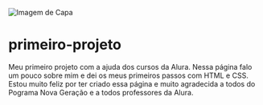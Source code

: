 ![Imagem de Capa](https://github.com/vitoriavargas/primeiro-projeto/assets/135565285/e8bb7b31-8466-4aaa-a3cf-73ce04cff3fc)

# primeiro-projeto
Meu primeiro projeto com a ajuda dos cursos da Alura.
Nessa página falo um pouco sobre mim e dei os meus primeiros passos com HTML e CSS.
Estou muito feliz por ter criado essa página e muito agradecida a todos do Pograma Nova Geração e a todos professores da Alura.
